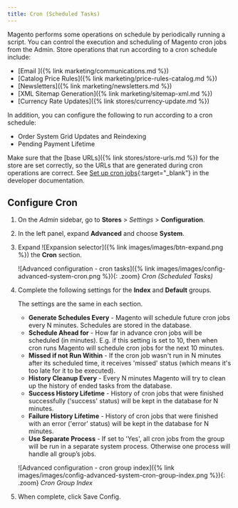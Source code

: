 ```yaml
---
title: Cron (Scheduled Tasks)
---
```


Magento performs some operations on schedule by periodically running a script. You can control the execution and scheduling of Magento cron jobs from the Admin. Store operations that run according to a cron schedule include:

- [Email ]({% link marketing/communications.md %})
- [Catalog Price Rules]({% link marketing/price-rules-catalog.md %})
- [Newsletters]({% link marketing/newsletters.md %})
- [XML Sitemap Generation]({% link marketing/sitemap-xml.md %})
- [Currency Rate Updates]({% link stores/currency-update.md %})

In addition, you can configure the following to run according to a cron schedule:

- Order System Grid Updates and Reindexing
- Pending Payment Lifetime

Make sure that the [base URLs]({% link stores/store-urls.md %}) for the store are set correctly, so the URLs that are generated during cron operations are correct. See [Set up cron jobs][1]{:target="_blank"} in the developer documentation.

## Configure Cron

1. On the _Admin_ sidebar, go to **Stores** > _Settings_ > **Configuration**.

1. In the left panel, expand **Advanced** and choose **System**.

1. Expand ![Expansion selector]({% link images/images/btn-expand.png %}) the **Cron** section.

    ![Advanced configuration - cron tasks]({% link images/images/config-advanced-system-cron.png %}){: .zoom}
    _Cron (Scheduled Tasks)_

1. Complete the following settings for the **Index** and **Default** groups.

   The settings are the same in each section.

    - **Generate Schedules Every** - Magento will schedule future cron jobs every N minutes. Schedules are stored in the database.
    - **Schedule Ahead for** - How far in advance cron jobs will be scheduled (in minutes). E.g. if this setting is set to 10, then when cron runs Magento will schedule cron jobs for the next 10 minutes.
    - **Missed if not Run Within** - If the cron job wasn't run in N minutes after its scheduled time, it receives 'missed' status (which means it's too late for it to be executed). 
    - **History Cleanup Every** - Every N minutes Magento will try to clean up the history of ended tasks from the database.
    - **Success History Lifetime** - History of cron jobs that were finished successfully ('success' status) will be kept in the database for N minutes. 
    - **Failure History Lifetime** - History of cron jobs that were finished with an error ('error' status) will be kept in the database for N minutes.
    - **Use Separate Process** - If set to 'Yes', all cron jobs from the group will be run in a separate system process. Otherwise one process will handle all group’s jobs.

    ![Advanced configuration - cron group index]({% link images/images/config-advanced-system-cron-group-index.png %}){: .zoom}
    _Cron Group Index_

1. When complete, click <span class="btn">Save Config</span>.

[1]: http://devdocs.magento.com/guides/v2.3/cloud/configure/setup-cron-jobs.html
